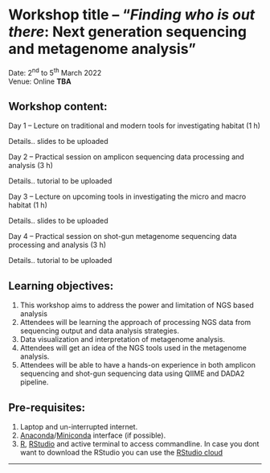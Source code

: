 # Workshop title – “*Finding who is out there*: Next generation sequencing and metagenome analysis”
Date: 2<sup>nd</sup> to 5<sup>th</sup> March 2022 <br/>
Venue: Online **TBA**

## Workshop content:

Day 1 – Lecture on traditional and modern tools for investigating habitat (1 h)

Details.. slides to be uploaded

Day 2 – Practical session on amplicon sequencing data processing and analysis (3 h)

Details.. tutorial to be uploaded

Day 3 – Lecture on upcoming tools in investigating the micro and macro habitat (1 h)

Details.. slides to be uploaded

Day 4 – Practical session on shot-gun metagenome sequencing data processing and analysis (3 h)

Details.. tutorial to be uploaded

## Learning objectives:
1.	This workshop aims to address the power and limitation of NGS based analysis
2.	Attendees will be learning the approach of processing NGS data from sequencing output and data analysis strategies.
3.	Data visualization and interpretation of metagenome analysis.
4.	Attendees will get an idea of the NGS tools used in the metagenome analysis.
5.	Attendees will be able to have a hands-on experience in both amplicon sequencing and shot-gun sequencing data using QIIME and DADA2 pipeline.

## Pre-requisites:
1.	Laptop and un-interrupted internet.
2.	[Anaconda](https://docs.anaconda.com/anaconda/install/index.html)/[Miniconda](https://docs.conda.io/en/latest/miniconda.html) interface (if possible).
3.	[R](https://cran.r-project.org), [RStudio](https://www.rstudio.com/products/rstudio/download/) and active terminal to access commandline. In case you dont want to download the RStudio you can use the [RStudio cloud](https://rstudio.cloud)

---
